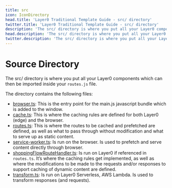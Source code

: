 ```yaml
---
title: src
icon: IconDirectory
head.title: 'Layer0 Traditional Template Guide - src/ directory'
twitter.title: 'Layer0 Traditional Template Guide - src/ directory'
description: 'The src/ directory is where you put all your Layer0 components which can then be imported inside your `routes.js` file.'
head.description: 'The src/ directory is where you put all your Layer0 components which can then be imported inside your `routes.js` file.'
twitter.description: 'The src/ directory is where you put all your Layer0 components which can then be imported inside your `routes.js` file.'
---
```


# Source Directory

The src/ directory is where you put all your Layer0 components which can then be imported inside your `routes.js` file.

The directory contains the following files:

- [browser.ts](/directory-structure/src/browser): This is the entry point for the main.js javascript bundle which is added to the window.
- [cache.ts](/directory-structure/src/cache): This is where the caching rules are defined for both Layer0 (edge) and the browser.
- [routes.ts](/directory-structure/src/routes): This is where the routes to be cached and prefetched are defined, as well as what to pass through without modification and what to serve up as static content.
- [service-worker.ts](/directory-structure/src/service-worker): Is run on the browser. Is used to prefetch and serve content directly through browser.
- [shoppingFlowRouteHandler.ts](/directory-structure/src/shoppingFlowRouteHandler): Is run on Layer0 if referenced in `routes.ts`. It’s where the caching rules get implemented, as well as where the modifications to be made to the requests and/or responses to support caching of dynamic content are defined.
- [transform.ts](/directory-structure/src/transform): Is run on Layer0 Serverless, AWS Lambda. Is used to transform responses (and requests).
